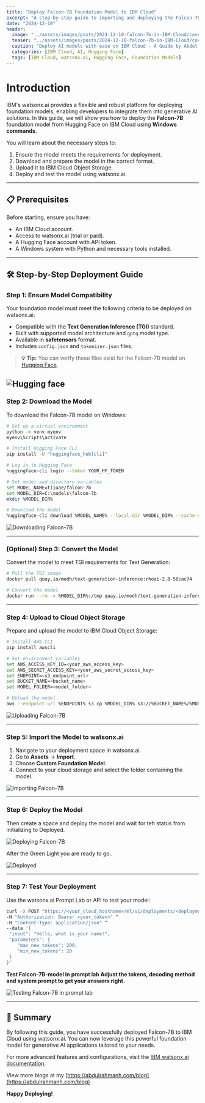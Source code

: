 ```yaml
---
title: "Deploy Falcon-7B Foundation Model to IBM Cloud"
excerpt: "A step-by-step guide to importing and deploying the Falcon-7B foundation model from Hugging Face to IBM Cloud using watsonx.ai."
date: "2024-12-10"
header:
  image: "../assets/images/posts/2024-12-10-falcon-7b-in-IBM-Cloud/cover.png"
  teaser: "../assets/images/posts/2024-12-10-falcon-7b-in-IBM-Cloud/cover.png"
  caption: "Deploy AI models with ease on IBM Cloud - A Guide by Abdul Rahman"
  categories: [IBM Cloud, AI, Hugging Face]
  tags: [IBM Cloud, watsonx.ai, Hugging Face, Foundation Models]
---
```


# Introduction

IBM's watsonx.ai provides a flexible and robust platform for deploying foundation models, enabling developers to integrate them into generative AI solutions. In this guide, we will show you how to deploy the **Falcon-7B** foundation model from Hugging Face on IBM Cloud using **Windows commands**.

You will learn about the necessary steps to:
1. Ensure the model meets the requirements for deployment.
2. Download and prepare the model in the correct format.
3. Upload it to IBM Cloud Object Storage.
4. Deploy and test the model using watsonx.ai.

---

## 📋 Prerequisites

Before starting, ensure you have:
- An IBM Cloud account.
- Access to watsonx.ai (trial or paid).
- A Hugging Face account with API token.
- A Windows system with Python and necessary tools installed.

---

## 🛠️ Step-by-Step Deployment Guide

### Step 1: Ensure Model Compatibility

Your foundation model must meet the following criteria to be deployed on watsonx.ai:

- Compatible with the **Text Generation Inference (TGI)** standard.
- Built with supported model architecture and `gptq` model type.
- Available in **safetensors** format.
- Includes `config.json` and `tokenizer.json` files.

> **💡 Tip:** You can verify these files exist for the Falcon-7B model on [Hugging Face](https://huggingface.co/tiiuae/falcon-7b).

![Hugging face](../assets/images/posts/2024-12-10-falcon-7b-in-IBM-Cloud/1.jpg)
---

### Step 2: Download the Model

To download the Falcon-7B model on Windows:

```bash
# Set up a virtual environment
python -m venv myenv
myenv\Scripts\activate

# Install Hugging Face CLI
pip install -U "huggingface_hub[cli]"

# Log in to Hugging Face
huggingface-cli login --token YOUR_HF_TOKEN

# Set model and directory variables
set MODEL_NAME=tiiuae/falcon-7b
set MODEL_DIR=C:\models\falcon-7b
mkdir %MODEL_DIR%

# Download the model
huggingface-cli download %MODEL_NAME% --local-dir %MODEL_DIR% --cache-dir %MODEL_DIR%
```

![Downloading Falcon-7B](../assets/images/posts/2024-12-10-falcon-7b-in-IBM-Cloud/2.jpg)

---

### (Optional) Step 3: Convert the Model

Convert the model to meet TGI requirements for Text Generation:

```bash
# Pull the TGI image
docker pull quay.io/modh/text-generation-inference:rhoai-2.8-58cac74

# Convert the model
docker run --rm -v %MODEL_DIR%:/tmp quay.io/modh/text-generation-inference:rhoai-2.8-58cac74 bash -c "export MODEL_PATH=/tmp; text-generation-server convert-to-safetensors ${MODEL_PATH}; text-generation-server convert-to-fast-tokenizer ${MODEL_PATH}"
```


---

### Step 4: Upload to Cloud Object Storage

Prepare and upload the model to IBM Cloud Object Storage:

```bash
# Install AWS CLI
pip install awscli

# Set environment variables
set AWS_ACCESS_KEY_ID=<your_aws_access_key>
set AWS_SECRET_ACCESS_KEY=<your_aws_secret_access_key>
set ENDPOINT=<s3_endpoint_url>
set BUCKET_NAME=<bucket_name>
set MODEL_FOLDER=<model_folder>

# Upload the model
aws --endpoint-url %ENDPOINT% s3 cp %MODEL_DIR% s3://%BUCKET_NAME%/%MODEL_FOLDER%/ --recursive --follow-symlinks
```

![Uploading Falcon-7B](../assets/images/posts/2024-12-10-falcon-7b-in-IBM-Cloud/3.jpg)

---

### Step 5: Import the Model to watsonx.ai

1. Navigate to your deployment space in watsonx.ai.
2. Go to **Assets** → **Import**.
3. Choose **Custom Foundation Model**.
4. Connect to your cloud storage and select the folder containing the model.

![Importing Falcon-7B](../assets/images/posts/2024-12-10-falcon-7b-in-IBM-Cloud/4.jpg)

---

### Step 6: Deploy the Model

Then create a space and deploy the model and wait for teh status from initializing to Deployed.

![Deploying Falcon-7B](../assets/images/posts/2024-12-10-falcon-7b-in-IBM-Cloud/5.jpg)

After the Green Light you are ready to go..

![Deployed](../assets/images/posts/2024-12-10-falcon-7b-in-IBM-Cloud/6.jpg)


---

### Step 7: Test Your Deployment

Use the watsonx.ai Prompt Lab or API to test your model:

```bash
curl -X POST "https://<your_cloud_hostname>/ml/v1/deployments/<deployment_id>/text/generation?version=2024-01-29" ^
-H "Authorization: Bearer <your_token>" ^
-H "Content-Type: application/json" ^
--data '{
 "input": "Hello, what is your name?",
 "parameters": {
    "max_new_tokens": 200,
    "min_new_tokens": 20
 }
}'
```

**Test Falcon-7B-model in prompt lab Adjust the tokens, decoding method and system prompt to get your answers right.**

![Testing Falcon-7B in prompt lab](../assets/images/posts/2024-12-10-falcon-7b-in-IBM-Cloud/7.jpg)

---

## 🎉 Summary

By following this guide, you have successfully deployed Falcon-7B to IBM Cloud using watsonx.ai. You can now leverage this powerful foundation model for generative AI applications tailored to your needs.

For more advanced features and configurations, visit the [IBM watsonx.ai documentation](https://www.ibm.com/docs/en/watsonx).

View more blogs at my [https://abdulrahmanh.com/blog](https://abdulrahmanh.com/blog)

**Happy Deploying!**
